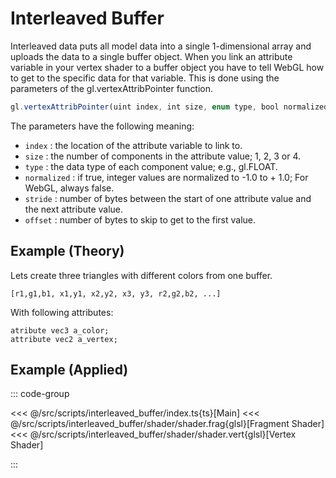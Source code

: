 # Interleaved Buffer

Interleaved data puts all model data into a single 1-dimensional array and uploads the data to a single buffer object. When you link an attribute variable in your vertex shader to a buffer object you have to tell WebGL how to get to the specific data for that variable. This is done using the parameters of the gl.vertexAttribPointer function.

```js
gl.vertexAttribPointer(uint index, int size, enum type, bool normalized, long stride, long offset);
```

The parameters have the following meaning:

- `index` : the location of the attribute variable to link to.
- `size` : the number of components in the attribute value; 1, 2, 3 or 4.
- `type` : the data type of each component value; e.g., gl.FLOAT.
- `normalized` : if true, integer values are normalized to -1.0 to + 1.0; For WebGL, always false.
- `stride` : number of bytes between the start of one attribute value and the next attribute value.
- `offset` : number of bytes to skip to get to the first value.

## Example (Theory)

Lets create three triangles with different colors from one buffer.

`[r1,g1,b1, x1,y1, x2,y2, x3, y3, r2,g2,b2, ...]`

With following attributes: 

```
atribute vec3 a_color;
attribute vec2 a_vertex;
```

## Example (Applied)

<GL script="interleaved_buffer" :args="[]"/>

::: code-group

<<< @/src/scripts/interleaved_buffer/index.ts{ts}[Main]
<<< @/src/scripts/interleaved_buffer/shader/shader.frag{glsl}[Fragment Shader]
<<< @/src/scripts/interleaved_buffer/shader/shader.vert{glsl}[Vertex Shader]

:::
